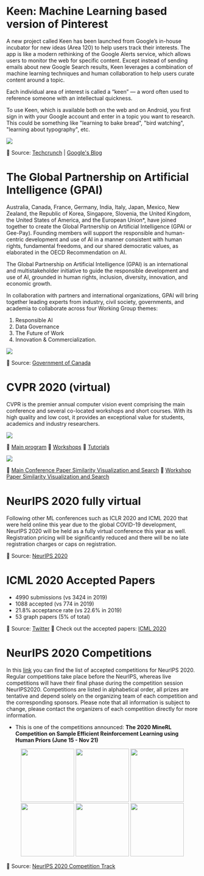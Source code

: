 # Keen: Machine Learning based version of Pinterest
A new project called Keen has been launched from Google’s in-house incubator for new ideas (Area 120) to help users track their interests. The app is like a modern rethinking of the Google Alerts service, which allows users to monitor the web for specific content. Except instead of sending emails about new Google Search results, Keen leverages a combination of machine learning techniques and human collaboration to help users curate content around a topic.

Each individual area of interest is called a “keen” — a word often used to reference someone with an intellectual quickness.

To use Keen, which is available both on the web and on Android, you first sign in with your Google account and enter in a topic you want to research. This could be something like "learning to bake bread", "bird watching", "learning about typography", etc.

[<img src="https://github.com/Machine-Learning-Tokyo/AI-ML-Newsletter/blob/master/images/keen.png"/>](https://www.blog.google/technology/area-120/keen/)


📌 Source: [Techcrunch](https://techcrunch.com/2020/06/18/googles-latest-experiment-is-keen-an-automated-machine-learning-based-version-of-pinterest/) | [Google's Blog](https://www.blog.google/technology/area-120/keen/)

# The Global Partnership on Artificial Intelligence (GPAI)

Australia, Canada, France, Germany, India, Italy, Japan, Mexico, New Zealand, the Republic of Korea, Singapore, Slovenia, the United Kingdom, the United States of America, and the European Union*, have joined together to create the Global Partnership on Artificial Intelligence (GPAI or Gee-Pay). Founding members will support the responsible and human-centric development and use of AI in a manner consistent with human rights, fundamental freedoms, and our shared democratic values, as elaborated in the OECD Recommendation on AI.

The Global Partnership on Artificial Intelligence (GPAI) is an international and multistakeholder initiative to guide the responsible development and use of AI, grounded in human rights, inclusion, diversity, innovation, and economic growth.


In collaboration with partners and international organizations, GPAI will bring together leading experts from industry, civil society, governments, and academia to collaborate across four Working Group themes: 

1) Responsible AI
2) Data Governance
3) The Future of Work
4) Innovation & Commercialization.

[<img src="https://github.com/Machine-Learning-Tokyo/AI-ML-Newsletter/blob/master/images/GPAI.png"/>](https://www.canada.ca/en/innovation-science-economic-development/news/2020/06/joint-statement-from-founding-members-of-the-global-partnership-on-artificial-intelligence.html)




📌 Source: [Government of Canada](https://www.canada.ca/en/innovation-science-economic-development/news/2020/06/joint-statement-from-founding-members-of-the-global-partnership-on-artificial-intelligence.html)


# CVPR 2020 (virtual)

CVPR is the premier annual computer vision event comprising the main conference and several co-located workshops and short courses. With its high quality and low cost, it provides an exceptional value for students, academics and industry researchers.



[<img src="https://github.com/Machine-Learning-Tokyo/AI-ML-Newsletter/blob/master/images/CVPR2020.png"/>](http://cvpr2020.thecvf.com/program/main-conference)



📌 [Main program](http://cvpr2020.thecvf.com/program/main-conference)
📌 [Workshops](http://cvpr2020.thecvf.com/workshops-schedule)
📌 [Tutorials](http://cvpr2020.thecvf.com/program/tutorials)


[<img src="https://github.com/Machine-Learning-Tokyo/AI-ML-Newsletter/blob/master/images/CVPR2020-similarity.png"/>](https://blog.kitware.com/demos/cvpr-2020-papers/?filter=authors)



📌 [Main Conference Paper Similarity Visualization and Search](https://blog.kitware.com/demos/cvpr-2020-papers/?filter=authors)
📌 [Workshop Paper Similarity Visualization and Search](https://blog.kitware.com/demos/cvpr-2020-papers/workshops.html?filter=authors)

# NeurIPS 2020 fully virtual

Following other ML conferences such as ICLR 2020 and ICML 2020 that were held online this year due to the global COVID-19 development, NeurIPS 2020 will be held as a fully virtual conference this year as well. Registration pricing will be significantly reduced and there will be no late registration charges or caps on registration. 

📌 Source: [NeurIPS 2020](https://medium.com/@NeurIPSConf/neural-information-processing-systems-2020-is-going-virtual-6b8e5661f240)


# ICML 2020 Accepted Papers

- 4990 submissions (vs 3424 in 2019)
- 1088 accepted (vs 774 in 2019)
- 21.8% acceptance rate (vs 22.6% in 2019)
- 53 graph papers (5% of total)

📌 Source: [Twitter](https://twitter.com/SergeyI49013776/status/1267768532529557504)
📌 Check out the accepted papers: [ICML 2020](https://icml.cc/Conferences/2020/AcceptedPapersInitial)

# NeurIPS 2020 Competitions

In this [link](https://neurips.cc/Conferences/2020/CompetitionTrack) you can find the list of accepted competitions for NeurIPS 2020. Regular competitions take place before the NeurIPS, whereas live competitions will have their final phase during the competition session NeurIPS2020.  Competitions are listed in alphabetical order, all prizes are tentative and depend solely on the organizing team of each competition and the corresponding sponsors. Please note that all information is subject to change, please contact the organizers of each competition directly for more information.


- This is one of the competitions announced: **The 2020 MineRL Competition on Sample Efficient Reinforcement Learning using Human Priors (June 15 - Nov 21)**

<p align="center">
  <img src="https://github.com/Machine-Learning-Tokyo/AI-ML-Newsletter/blob/master/images/mineRL1.gif" width="140" />
  <img src="https://github.com/Machine-Learning-Tokyo/AI-ML-Newsletter/blob/master/images/mineRL2.gif" width="140" />
  <img src="https://github.com/Machine-Learning-Tokyo/AI-ML-Newsletter/blob/master/images/mineRL3.gif" width="140" />
  <img src="https://github.com/Machine-Learning-Tokyo/AI-ML-Newsletter/blob/master/images/mineRL4.gif" width="140" />
  <img src="https://github.com/Machine-Learning-Tokyo/AI-ML-Newsletter/blob/master/images/mineRL5.gif" width="140" />
  <img src="https://github.com/Machine-Learning-Tokyo/AI-ML-Newsletter/blob/master/images/mineRL6.gif" width="140" />
</p>


📌 Source: [NeurIPS 2020 Competition Track](https://neurips.cc/Conferences/2020/CompetitionTrack)


